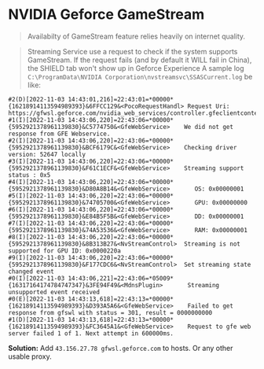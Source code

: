 # NVIDIA Geforce GameStream
> Availabilty of GameStream feature relies heavily on internet quality.

> Streaming Service use a request to check if the system supports GameStream. If the request fails (and by default it WILL fail in China), the SHIELD tab won't show up in Geforce Experience
A sample log `C:\ProgramData\NVIDIA Corporation\nvstreamsvc\SSASCurrent.log` be like:
```
#2(D)[2022-11-03 14:43:01,216]=22:43:01=*00000*{16218914113594989393}&6FFCC129&<PocoRequestHandl> Request Uri: https://gfwsl.geforce.com/nvidia_web_services/controller.gfeclientcontent.NG.php/com.nvidia.services.GFEClientContent_NG.getShieldReady/{"gcV":"3.26.0.154","dID":"220A","osC":"10.00","is6":"1","lg":"1033","GFPV":"526.47","isO":"1","sM":"32GB"}
#1(I)[2022-11-03 14:43:06,220]=22:43:06=*00000*{5952921378961139830}&C5774750&<GfeWebService>    We did not get response from GFE Webservice.
#2(I)[2022-11-03 14:43:06,220]=22:43:06=*00000*{5952921378961139830}&BCF6179C&<GfeWebService>    Checking driver version: 52647 locally
#3(I)[2022-11-03 14:43:06,220]=22:43:06=*00000*{5952921378961139830}&F61C1ECF&<GfeWebService>    Streaming support status : 0x5
#4(I)[2022-11-03 14:43:06,220]=22:43:06=*00000*{5952921378961139830}&D80A8B14&<GfeWebService>    	OS: 0x00000001
#5(I)[2022-11-03 14:43:06,220]=22:43:06=*00000*{5952921378961139830}&74705700&<GfeWebService>    	GPU: 0x00000000
#6(I)[2022-11-03 14:43:06,220]=22:43:06=*00000*{5952921378961139830}&E84B5F5B&<GfeWebService>    	DD: 0x00000001
#7(I)[2022-11-03 14:43:06,220]=22:43:06=*00000*{5952921378961139830}&74A53536&<GfeWebService>    	RAM: 0x00000001
#8(I)[2022-11-03 14:43:06,220]=22:43:06=*00000*{5952921378961139830}&8B313B27&<NvStreamControl>  Streaming is not supported for GPU ID: 0x0000220a
#9(I)[2022-11-03 14:43:06,220]=22:43:06=*00000*{5952921378961139830}&F177CDC6&<NvStreamControl>  Set streaming state changed event
#0(I)[2022-11-03 14:43:06,221]=22:43:06=*05009*{16317164174784747347}&3FE94F49&<MdnsPlugin>       Streaming unsupported event received
#0(E)[2022-11-03 14:43:13,618]=22:43:13=*00000*{16218914113594989393}&D393A5A6&<GfeWebService>    Failed to get response from gfswl with status = 301, result = 0000000000
#1(D)[2022-11-03 14:43:13,618]=22:43:13=*00000*{16218914113594989393}&FC3645A1&<GfeWebService>    Request to gfe web server failed 1 of 1. Next attempt in 600000ms.
```
**Solution:** Add `43.156.27.78 gfwsl.geforce.com` to hosts. Or any other usable proxy.
